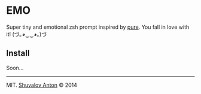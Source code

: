# EMO

Super tiny and emotional zsh prompt inspired by [pure][pure]. You fall in love with it! (づ｡◕‿‿◕｡)づ

## Install

Soon…

[pure]: https://github.com/sindresorhus/pure

- - -

MIT. [Shuvalov Anton](http://shuvalov.info) © 2014
